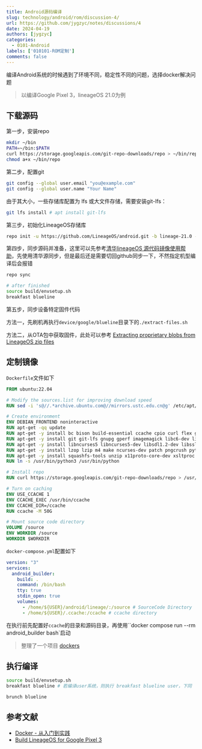 ```yaml
---
title: Android源码编译
slug: technology/android/rom/discussion-4/
url: https://github.com/jygzyc/notes/discussions/4
date: 2024-04-19
authors: [jygzyc]
categories: 
  - 0101-Android
labels: ['010101-ROM定制']
comments: false
---
```


<!-- android_source_compile -->
编译Android系统的时候遇到了环境不同，稳定性不同的问题，选择docker解决问题

> 以编译Google Pixel 3，lineageOS 21.0为例

## 下载源码

第一步，安装repo

```bash
mkdir ~/bin
PATH=~/bin:$PATH
curl https://storage.googleapis.com/git-repo-downloads/repo > ~/bin/repo
chmod a+x ~/bin/repo
```

第二步，配置git

```bash
git config --global user.email "you@example.com"
git config --global user.name "Your Name"
```

由于其大小，一些存储库配置为 lfs 或大文件存储，需要安装git-lfs：

```bash
git lfs install # apt install git-lfs
```

第三步，初始化LineageOS存储库

```bash
repo init -u https://github.com/LineageOS/android.git -b lineage-21.0 --git-lfs
```

第四步，同步源码并准备，这里可以先参考[清华lineageOS 源代码镜像使用帮助](https://mirrors.tuna.tsinghua.edu.cn/help/lineageOS/)，先使用清华源同步，但是最后还是需要切回github同步一下，不然指定机型编译后会报错

```bash
repo sync

# after finished
source build/envsetup.sh
breakfast blueline
```

第五步，同步设备特定固件代码

方法一，先刷机再执行`device/google/blueline`目录下的`./extract-files.sh`

方法二，从OTA包中获取固件，此处可以参考 [Extracting proprietary blobs from LineageOS zip files](https://wiki.lineageos.org/extracting_blobs_from_zips)

## 定制镜像

`Dockerfile`文件如下

```dockerfile
FROM ubuntu:22.04

# Modify the sources.list for improving download speed 
RUN sed -i 's@//.*archive.ubuntu.com@//mirrors.ustc.edu.cn@g' /etc/apt/sources.list

# Create environment
ENV DEBIAN_FRONTEND noninteractive
RUN apt-get -qq update
RUN apt-get -y install bc bison build-essential ccache cpio curl flex g++-multilib gcc-multilib 
RUN apt-get -y install git git-lfs gnupg gperf imagemagick libc6-dev libelf-dev libgl1-mesa-dev liblz4-tool
RUN apt-get -y install libncurses5 libncurses5-dev libsdl1.2-dev libssl-dev libx11-dev libxml2 libxml2-utils 
RUN apt-get -y install lzop lzip m4 make ncurses-dev patch pngcrush python3 python3-pip rsync schedtool 
RUN apt-get -y install squashfs-tools unzip x11proto-core-dev xsltproc zip zlib1g-dev openjdk-11-jdk
RUN ln -s /usr/bin/python3 /usr/bin/python

# Install repo
RUN curl https://storage.googleapis.com/git-repo-downloads/repo > /usr/bin/repo

# Turn on caching
ENV USE_CCACHE 1
ENV CCACHE_EXEC /usr/bin/ccache
ENV CCACHE_DIR=/ccache
RUN ccache -M 50G

# Mount source code directory
VOLUME /source
ENV WORKDIR /source
WORKDIR $WORKDIR
```

`docker-compose.yml`配置如下

```yml
version: "3"
services:
  android_builder:
    build: .
    command: /bin/bash
    tty: true
    stdin_open: true
    volumes:
      - /home/${USER}/android/lineage/:/source # SourceCode Directory
      - /home/${USER}/.ccache:/ccache # ccache directory
```

在执行前先配置好`ccache`的目录和源码目录，再使用``docker compose run --rm android_builder bash`启动

> 整理了一个项目 [dockers](https://github.com/jygzyc/dockers)

## 执行编译

```bash
source build/envsetup.sh
breakfast blueline # 若编译user系统，则执行 breakfast blueline user，下同

brunch blueline
```

## 参考文献

- [Docker - 从入门到实践](https://yeasy.gitbook.io/docker_practice)
- [Build LineageOS for Google Pixel 3](https://wiki.lineageos.org/devices/blueline/build)

  
<script src="https://giscus.app/client.js"
    data-repo="jygzyc/notes"
    data-repo-id="R_kgDOJrOxMQ"
    data-mapping="number"
    data-term="4"
    data-reactions-enabled="1"
    data-emit-metadata="0"
    data-input-position="top"
    data-theme="preferred_color_scheme"
    data-lang="zh-CN"
    crossorigin="anonymous"
    async>
</script>
